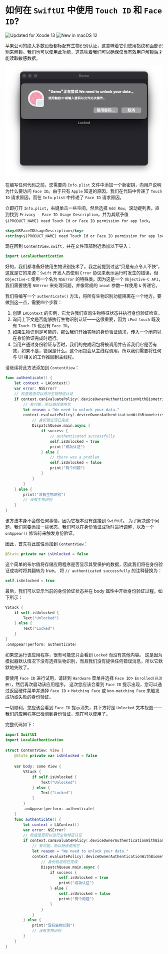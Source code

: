 如何在 `SwiftUI` 中使用 `Touch ID` 和 `Face ID`?
===

![Updated for Xcode 13](https://img.shields.io/static/v1?label=&message=Updated%20for%20Xcode%2013.1&color=blue&logo=Xcode&logoColor=white)
![New in macOS 12](https://img.shields.io/static/v1?label=&message=New%20in%20macOS%2012&color=lightgrey&logo=apple)

苹果公司的绝大多数设备都标配有生物识别认证，这意味着它们使用指纹和面部识别来解锁。我们也可以使用此功能，这意味着我们可以确保仅当有效用户解锁后才能读取敏感数据。

![](imgs/1.png)

在编写任何代码之前，您需要向 `Info.plist` 文件中添加一个新密钥，向用户说明为什么要访问 `Face ID`。由于只有 `Apple` 知道的原因，我们在代码中传递了 `Touch ID` 请求原因，而在 `Info.plist` 中传递了 `Face ID` 请求原因。

立即打开 `Info.plist`，右键单击一些空间，然后选择 `Add Row`。滚动键列表，直到找到 `Privacy - Face ID Usage Description`，并为其赋予值 `$(PRODUCT_NAME) need Touch Id or Face ID permission for app lock`。

```xml
<key>NSFaceIDUsageDescription</key>
<string>$(PRODUCT_NAME) need Touch Id or Face ID permission for app lock</string>
```

现在回到 `ContentView.swift`，并在文件顶部附近添加以下导入：

```swift
import LocalAuthentication
```

好的，我们都准备好使用生物识别技术了。我之前提到过这“只是有点令人不快”，这就是它的来源：`Swift` 开发人员使用 `Error` 协议来表示运行时发生的错误，但 `Objective-C` 使用一个名为 `NSError` 的特殊类。因为这是一个 `Objective-C API`，我们需要使用 `NSError` 来处理问题，并像常规的 `inout` 参数一样使用 `&` 传递它。

我们将编写一个 `authenticate()` 方法，将所有生物识别功能隔离在一个地方。要做到这一点，需要四个步骤：

1. 创建 `LAContext` 的实例，它允许我们查询生物特征状态并执行身份验证检查。
2. 询问上下文是否能够执行生物识别认证——这很重要，因为 `iPod touch` 既没有 `Touch ID` 也没有 `Face ID`。
3. 如果生物识别是可能的，那么我们开始实际的身份验证请求，传入一个闭包以在身份验证完成时运行。
4. 当用户通过身份验证与否时，我们的完成闭包将被调用并告诉我们它是否有效，如果不是，错误是什么。这个闭包会从主线程调用，所以我们需要将任何与 UI 相关的工作推回到主线程。

请继续将此方法添加到 `ContentView`：

```swift
func authenticate() {
    let context = LAContext()
    var error: NSError?
    // 检查是否可以进行生物特征认证
    if context.canEvaluatePolicy(.deviceOwnerAuthenticationWithBiometrics, error: &error) {
        // 有可能，所以继续使用它
        let reason = "We need to unlock your data."
        context.evaluatePolicy(.deviceOwnerAuthenticationWithBiometrics, localizedReason: reason) { success, authenticationError in
            // 身份验证现已完成
            DispatchQueue.main.async {
                if success {
                    // authenticated successfully
                    self.isUnlocked = true
                    print("成功认证")
                } else {
                    // there was a problem
                    self.isUnlocked = false
                    print("有个问题")
                }
            }
        }
    } else {
        print("没有生物识别")
        // 没有生物识别
    }
}
```

该方法本身不会做任何事情，因为它根本没有连接到 `SwiftUI`。 为了解决这个问题，我们需要添加一些状态，我们可以在身份验证成功时进行调整，以及一个 `onAppear()` 修饰符来触发身份验证。

因此，首先将此属性添加到 `ContentView`：

```swift
@State private var isUnlocked = false
```

这个简单的布尔值将存储应用程序是否显示其受保护的数据，因此我们将在身份验证成功时将其翻转为 true。 将 `// authenticated successfully` 的注释替换为： 

```swift
self.isUnlocked = true
```

最后，我们可以显示当前的身份验证状态并在 body 属性中开始身份验证过程，如下所示：

```swift
VStack {
    if self.isUnlocked {
        Text("Unlocked")
    } else {
        Text("Locked")
    }
}
.onAppear(perform: authenticate)
```

如果您运行该应用程序，很有可能您只会看到 `Locked` 而没有其他内容。 这是因为模拟器默认情况下没有选择生物识别，而且我们没有提供任何错误消息，所以它默默地失败了。

要使用 `Face ID` 进行试用，请转到 `Hardware` 菜单并选择 `Face ID`> `Enrolled(已注册)`，然后再次启动该应用程序。 这次您应该会看到 `Face ID` 提示出现，您可以通过返回硬件菜单并选择 `Face ID` > `Matching Face` 或 `Non-matching Face` 来触发成功或失败的身份验证。

一切顺利，您应该会看到 `Face ID` 提示消失，其下方将是 `Unlocked` 文本视图——我们的应用程序已检测到身份验证，现在可以使用了。

完整代码如下：

```swift
import SwiftUI
import LocalAuthentication

struct ContentView: View {
    @State private var isUnlocked = false

    var body: some View {
        VStack {
            if self.isUnlocked {
                Text("Unlocked")
            } else {
                Text("Locked")
            }
        }
        .onAppear(perform: authenticate)
    }
    func authenticate() {
        let context = LAContext()
        var error: NSError?
        // 检查是否可以进行生物特征认证
        if context.canEvaluatePolicy(.deviceOwnerAuthenticationWithBiometrics, error: &error) {
            // 有可能，所以继续使用它
            let reason = "We need to unlock your data."
            context.evaluatePolicy(.deviceOwnerAuthenticationWithBiometrics, localizedReason: reason) { success, authenticationError in
                // 身份验证现已完成
                DispatchQueue.main.async {
                    if success {
                        self.isUnlocked = true
                        print("成功认证")
                    } else {
                        self.isUnlocked = false
                        print("有个问题")
                    }
                }
            }
        } else {
            print("没有生物识别")
            // 没有生物识别
        }
    }
}
```